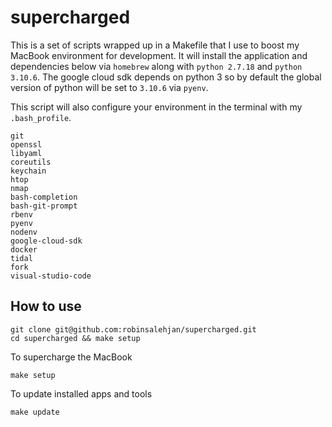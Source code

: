 # supercharged
This is a set of scripts wrapped up in a Makefile that I use to boost my MacBook environment for development. It will install the application and dependencies below via `homebrew` along with `python 2.7.18` and `python 3.10.6`. The google cloud sdk depends on python 3 so by default the global version of python will be set to `3.10.6` via `pyenv`.

This script will also configure your environment in the terminal with my `.bash_profile`.

```
git
openssl
libyaml
coreutils
keychain
htop
nmap
bash-completion
bash-git-prompt
rbenv
pyenv
nodenv
google-cloud-sdk
docker
tidal
fork
visual-studio-code
```

How to use
-------

```
git clone git@github.com:robinsalehjan/supercharged.git
cd supercharged && make setup
```

To supercharge the MacBook
```
make setup
```

To update installed apps and tools
```
make update
```
